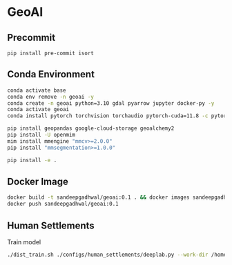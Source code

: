 # GeoAI

## Precommit
```pip install pre-commit isort```

## Conda Environment
```bash
conda activate base
conda env remove -n geoai -y
conda create -n geoai python=3.10 gdal pyarrow jupyter docker-py -y
conda activate geoai
conda install pytorch torchvision torchaudio pytorch-cuda=11.8 -c pytorch -c nvidia -y

pip install geopandas google-cloud-storage geoalchemy2
pip install -U openmim
mim install mmengine "mmcv>=2.0.0"
pip install "mmsegmentation>=1.0.0"

pip install -e .
```

## Docker Image
```bash
docker build -t sandeepgadhwal/geoai:0.1 . && docker images sandeepgadhwal/geoai:0.1
docker push sandeepgadhwal/geoai:0.1
```

## Human Settlements

Train model
```bash
./dist_train.sh ./configs/human_settlements/deeplab.py --work-dir /home/sandeep/workspace/Tasks/Task-4-human-settlements/mmseg_test
```
